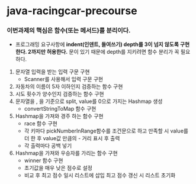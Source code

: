 # java-racingcar-precourse

### 이번과제의 핵심은 함수(또는 메서드)를 분리이다.
- 프로그래밍 요구사항에 **indent(인덴트, 들여쓰기) depth를 3이 넘지 않도록 구현한다. 2까지만 허용한다.** 문이 있기 때문에 depth를 지키려면 함수 분리가 꼭 필요하다.

1. 문자열 입력을 받는 입력 구문 구현
    -  Scanner를 사용해서 입력 구문 구현
2. 자동차의 이름이 5자 이하인지 검증하는 함수 구현
3. 시도 횟수가 양수인지 검증하는 함수 구현
4. 문자열을 , 을 기준으로 split, value를 0으로 가지는 Hashmap 생성
    - convertStringToMap 함수 구현
5. Hashmap을 가져와 경주 하는 함수 구현
    -  race 함수 구현
    -  각 키마다 pickNumberInRange함수를 조건문으로 하고 만족할 시 value를 더 한 후 value값 만큼의 - 거리 표시 후 출력
    - 각 출력마다 공백 넣기
6. Hashmap을 가져와 우승자를 가리는 함수 구현
    - winner 함수 구현
    - 초기값을 매우 낮은 점수로 설정
    - 비교 후 최고 점수 일시 리스트에 삽입 최고 점수 갱신 시 리스트 초기화